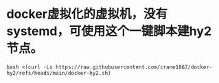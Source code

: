 # docker虚拟化的虚拟机，没有systemd，可使用这个一键脚本建hy2节点。
```
bash <(curl -Ls https://raw.githubusercontent.com/crane1867/docker-hy2/refs/heads/main/docker-hy2.sh)

